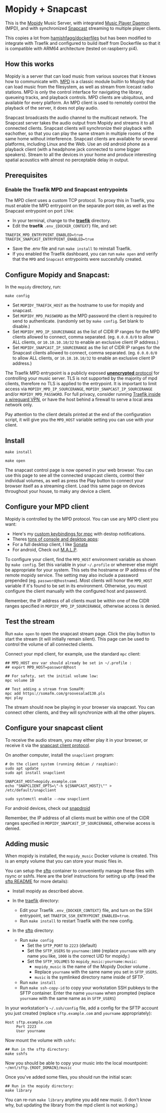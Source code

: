 # Mopidy + Snapcast

This is the [Mopidy](https://mopidy.com/) Music Server, with
integrated [Music Player Daemon](https://www.musicpd.org/) (MPD), and
with synchronized
[Snapcast](https://github.com/badaix/snapcast#readme) streaming to
multiple player clients.

This copies a lot from
[hamishfagg/dockerfiles](https://github.com/hamishfagg/dockerfiles/tree/master/mopidy-multiroom)
but has been modified to integrate with Traefik and configured to
build itself from Dockerfile so that it is compatible with ARM64
architecture (tested on raspberry pi4).

## How this works

Mopidy is a server that can load music from various sources that it
knows how to communicate with. [MPD](https://www.musicpd.org/) is a
classic module builtin to Mopidy that can load music from the
filesystem, as well as stream from Icecast radio stations. MPD is only
the control interface for navigating the library, queueing tracks, and
playback controls. MPD clients are ubiquitous, and available for every
platform. An MPD client is used to remotely control the playback of
the server, it does not play audio.

Snapcast broadcasts the audio channel to the multicast network. The
Snapcast server takes the audio output from Mopidy and streams it to
all connected clients. Snapcast clients will synchronize their
playback with eachother, so that you can play the same stream in
multiple rooms of the same home without interference. Snapcast clients
are available for several platforms, including Linux and the Web. Use
an old android phone as a playback client (with a headphone jack
connected to some bigger speakers). Stream to all the devices in your
home and produce interesting spatial acoustics with almost no
perceptable delay in output.

## Prerequisites

### Enable the Traefik MPD and Snapcast entrypoints

The MPD client uses a custom TCP protocol. To proxy this in Traefik,
you must enable the MPD entrypoint on the separate port `6600`, as
well as the Snapcast entrypoint on port `1704`:

 * In your terminal, change to the [**traefik**](../traefik) directory.
 * Edit the **traefik** `.env_{DOCKER_CONTEXT}` file, and set:

```
TRAEFIK_MPD_ENTRYPOINT_ENABLED=true
TRAEFIK_SNAPCAST_ENTRYPOINT_ENABLED=true
```

 * Save the .env file and run `make install` to reinstall Traefik.
 * If you enabled the Traefik dashboard, you can run `make open` and
   verify that the `MPD` and `Snapcast` entrypoints were succesfully
   created.

## Configure Mopidy and Snapcast:

In the `mopidy` directory, run:

```
make config
```

 * Set `MOPIDY_TRAEFIK_HOST` as the hostname to use for mopidy and snapcast.
 * Set `MOPIDY_MPD_PASSWORD` as the MPD password the client is
   required to send to authenticate. (randomly set by `make config`.
   Set blank to disable.)
 * Set `MOPIDY_MPD_IP_SOURCERANGE` as the list of CIDR IP ranges for
   the MPD clients allowed to connect, comma separated. (eg.
   `0.0.0.0/0` to allow ALL clients, or `10.10.10.10/32` to enable an
   exclusive client IP address.)
 * Set `MOPIDY_SNAPCAST_IP_SOURCERANGE` as the list of CIDR IP ranges
   for the Snapcast clients allowed to connect, comma separated. (eg.
   `0.0.0.0/0` to allow ALL clients, or `10.10.10.10/32` to enable an
   exclusive client IP address.)

The Traefik MPD entrypoint is a publicly exposed [**unencrypted**
protocol](https://mpd.readthedocs.io/en/latest/protocol.html) for
controlling your music server. TLS is not supported by the majority of
mpd clients, therefore no TLS is applied to the entrypoint. It is
important to limit access via `MOPIDY_MPD_IP_SOURCERANGE`,
`MOPIDY_SNAPCAST_IP_SOURCERANGE` and/or `MOPIDY_MPD_PASSWORD`. For
full privacy, consider running [Traefik inside a wireguard
VPN](https://github.com/EnigmaCurry/d.rymcg.tech/tree/master/traefik#wireguard-vpn),
or have the host behind a firewall to serve a local area network only.

Pay attention to the client details printed at the end of the
configuration script, it will give you the `MPD_HOST` variable setting
you can use with your client.

## Install

```
make install
```

```
make open
```

The snapcast control page is now opened in your web browser. You can
use this page to see all the connected snapcast clients, control their
individual volumes, as well as press the Play button to connect your
browser itself as a streaming client. Load this same page on devices
throughout your house, to maky any device a client.

## Configure your MPD client

Mopidy is controlled by the MPD protocol. You can use any MPD client
you want:

 * Here's my [custom keybindings for
   mpc](https://github.com/enigmacurry/mpd_client) with destop
   notifications.
 * Theres [tons of console and desktop
apps](https://wiki.archlinux.org/title/Music_Player_Daemon#Clients):
 * For a full desktop client, I like
   [Sonata](https://github.com/multani/sonata)
 * For android, Check out
   [M.A.L.P](https://f-droid.org/en/packages/org.gateshipone.malp/).

To configure your client, find the `MPD_HOST` environment variable as
shown by `make config`. Set this variable in your `~/.profile` or
wherever else might be appropriate for your system. This sets the
hostname or IP address of the remote mopidy service. The setting may
also include a password prepended (eg. `password@hostname`). Most
clients will honor the `MPD_HOST` variable if it's found to be set in
its environment. Otherwise, you must configure the client manually
with the configured host and password.

Remember, the IP address of all clients must be within one of the CIDR
ranges specified in `MOPIDY_MPD_IP_SOURCERANGE`, otherwise access is
denied.

## Test the stream

Run `make open` to open the snapcast stream page. Click the play
button to start the stream (it will initially remain silent). This
page can be used to control the volume of all connected clients.

Connect your mpd client, for example, use the standard `mpc` client:

```
## MPD_HOST env var should already be set in ~/.profile :
## export MPD_HOST=password@host

## For safety, set the initial volume low:
mpc volume 10

## Test adding a stream from SomaFM:
mpc add https://somafm.com/groovesalad130.pls
mpc play
```

The stream should now be playing in your browser via snapcast. You can
connect other clients, and they will synchronize with all the other
players.

## Configure your snapcast client

To receive the audio stream, you may either play it in your browser,
or receive it via the [snapcast client
protocol](https://github.com/badaix/snapcast/blob/master/doc/binary_protocol.md).

On another computer, install the `snapclient` program:

```
# On the client system (running debian / raspbian):
sudo apt update
sudo apt install snapclient

SNAPCAST_HOST=mopidy.example.com
echo "SNAPCLIENT_OPTS=\"-h ${SNAPCAST_HOST}\"" > /etc/default/snapclient

sudo systemctl enable --now snapclient
```

For android devices, check out
[snapdroid](https://github.com/badaix/snapdroid)

Remember, the IP address of all clients must be within one of the CIDR
ranges specified in `MOPIDY_SNAPCAST_IP_SOURCERANGE`, otherwise access
is denied.

## Adding music

When mopidy is installed, the `mopidy_music` Docker volume is created.
This is an empty volume that you can store your music files in.

You can setup the [sftp](../sftp) container to conveniently manage
these files with rsync or sshfs. Here are the brief instructions for
setting up sftp (read the [sftp README](../sftp/README.md) for more
details):

 * Install mopidy as described above.
 * In the [traefik](../traefik) directory:
    * Edit your Traefik `.env_{DOCKER_CONTEXT}` file, and turn on the
      SSH entrypoint, set `TRAEFIK_SSH_ENTRYPOINT_ENABLED=true`.
    * Run `make install` to restart Traefik with the new config.

 * In the [sftp](../sftp) directory:
    * Run `make config`
      * Set the `SFTP_PORT` to `2223` (default)
      * Set the `SFTP_USERS` to `yourname:1000` (replace `yourname`
        with any name you like, `1000` is the correct UID for mopidy.)
      * Set the `SFTP_VOLUMES` to `mopidy_music:yourname:music`:
         * `mopidy_music` is the name of the Mopidy Docker volume .
         * Replace `yourname` with the same name you set in
           `SFTP_USERS`.
         * `music` is the symlinked directory name inside of SFTP.
     * Run `make install`
     * Run `make ssh-copy-id` to copy your workstation SSH pubkeys to
       the SFTP container. Enter the name `yourname` when prompted
       (replace `yourname` with the same name as in `SFTP_USERS`)

In your workstation's `~/.ssh/config` file, add a config for the SFTP
account you just created (replace `sftp.example.com` and `yourname`
appropriately):

```
Host sftp.example.com
     Port 2223
     User yourname
```

Now mount the volume with `sshfs`:

```
## Run in the sftp directory:
make sshfs
```

Now you should be able to copy your music into the local mountpoint:
`~/mnt/sftp.{ROOT_DOMAIN}/music`

Once you've added some files, you should run the initial scan:

```
## Run in the mopidy directory:
make library
```

You can re-run `make library` anytime you add new music. (I don't know
why, but updating the library from the mpd client is not working.)
